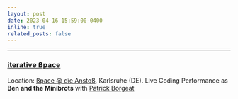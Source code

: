 ```yaml
---
layout: post
date: 2023-04-16 15:59:00-0400
inline: true
related_posts: false
---
```

***
### [iterative ßpace](https://dieanstoss.de/neu/iterative-sspace/) 
Location: [ßpace @ die Anstoß](https://dieanstoss.de/), Karlsruhe (DE). Live Coding Performance as **Ben and the Minibrots** with [Patrick Borgeat](https://borgeat.de/)
